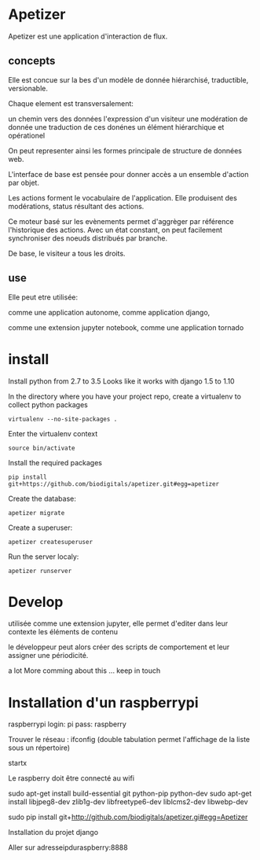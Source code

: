 # Apetizer

Apetizer est une application d'interaction de flux.

## concepts

Elle est concue sur la bes d'un modèle de donnée hiérarchisé, traductible, versionable.

Chaque element est transversalement:

un chemin vers des données
l'expression d'un visiteur
une modération de donnée
une traduction de ces donénes
un élément hiérarchique et opérationel

On peut representer ainsi les formes principale de structure de données web.

L'interface de base est pensée pour donner accès a un ensemble d'action par objet.

Les actions forment le vocabulaire de l'application.
Elle produisent des modérations, status résultant des actions.

Ce moteur basé sur les evènements permet d'aggrèger par référence l'historique des actions.
Avec un état constant, on peut facilement synchroniser des noeuds distribués par branche.

De base, le visiteur a tous les droits.



## use

Elle peut etre utilisée:

comme une application autonome, 
comme application django,

comme une extension jupyter notebook, 
comme une application tornado


# install

Install python from 2.7 to 3.5
Looks like it works with django 1.5 to 1.10

In the directory where you have your project repo,
create a virtualenv to collect python packages


    virtualenv --no-site-packages .


Enter the virtualenv context


    source bin/activate


Install the required packages


    pip install git+https://github.com/biodigitals/apetizer.git#egg=apetizer


Create the database:


    apetizer migrate


Create a superuser:


    apetizer createsuperuser


Run the server localy:

    apetizer runserver



# Develop

utilisée comme une extension jupyter,
elle permet d'editer dans leur contexte les éléments de contenu

le développeur peut alors créer des scripts de comportement et leur assigner une périodicité.

a lot More comming about this ... keep in touch

# Installation d'un raspberrypi

raspberrypi login: pi
pass: raspberry

Trouver le réseau : ifconfig
(double tabulation permet l'affichage de la liste sous un répertoire)
 
startx

Le raspberry doit être connecté au wifi

sudo apt-get install build-essential git python-pip python-dev
sudo apt-get install libjpeg8-dev zlib1g-dev libfreetype6-dev liblcms2-dev libwebp-dev

sudo pip install git+http://github.com/biodigitals/apetizer.gi#egg=Apetizer

Installation du projet django


Aller sur adresseipduraspberry:8888
